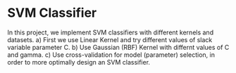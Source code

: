 # SVM Classifier 
In this project, we implement SVM classifiers with different kernels and datasets.
a) First we use Linear Kernel and try different values of slack variable parameter C.
b) Use Gaussian (RBF) Kernel with differnt values of C and gamma.
c) Use cross-validation for model (parameter) selection, in order to more optimally design an SVM classifier.
